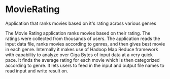 # MovieRating
Application that ranks movies based on it's rating across various genres

  The Movie Rating application ranks movies based on their rating. The ratings were collected from thousands of users. The application reads the input data file, ranks movies according to genres, and then gives best movie in each genre. Internally it makes use of Hadoop Map Reduce framework with capability to analyze over Giga Bytes of input data at a very quick pace. It finds the average rating for each movie which is then categorized according to genre. It lets users to feed in the input and output file names to read input and write result on. 
